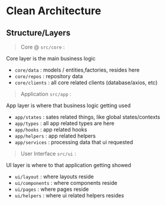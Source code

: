# Clean Architecture

## Structure/Layers
> Core @ `src/core` :

Core layer is the main business logic

- `core/data` : models / entities,factories, resides here
- `core/repos` : repository data
- `core/clients` : all core related clients (database/axios, etc)

> Application `src/app` :

App layer is where that business logic getting used

- `app/states` : sates related things, like global states/contexts
- `app/types` : all app related types are here
- `app/hooks` : app related hooks
- `app/helpers` : app related helpers
- `app/services` : processing data that ui requested

> User Interface `src/ui` :

UI layer is where to that application getting showed

- `ui/layout` : where layouts reside
- `ui/components` : where components reside
- `ui/pages` : where pages reside
- `ui/helpers` : where ui related helpers resides
